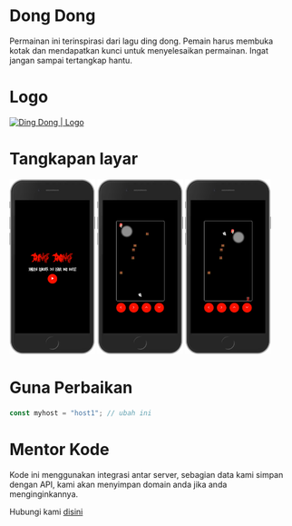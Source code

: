 # Dong Dong
Permainan ini terinspirasi dari lagu ding dong. Pemain harus membuka kotak dan mendapatkan kunci untuk menyelesaikan permainan. Ingat jangan sampai tertangkap hantu.

# Logo
[<img title="Ding Dong | Logo" alt="Ding Dong | Logo" width="128px" src="https://kodekomen.web.app/assets/game/dingdong/favicon.ico">](https://kodekomen.web.app/assets/game/dingdong/favicon.ico)

# Tangkapan layar
[<img title="Ding Dong | SS" alt="Ding Dong | SS" width="30%" src="https://raw.githubusercontent.com/iddevlop/dingdong/refs/heads/main/ss/ss_001.png">](https://raw.githubusercontent.com/iddevlop/dingdong/refs/heads/main/ss/ss_001.png) 
[<img title="Ding Dong | SS" alt="Ding Dong | SS" width="30%" src="https://raw.githubusercontent.com/iddevlop/dingdong/refs/heads/main/ss/ss_002.png">](https://raw.githubusercontent.com/iddevlop/dingdong/refs/heads/main/ss/ss_002.png) 
[<img title="Ding Dong | SS" alt="Ding Dong | SS" width="30%" src="https://raw.githubusercontent.com/iddevlop/dingdong/refs/heads/main/ss/ss_003.png">](https://raw.githubusercontent.com/iddevlop/dingdong/refs/heads/main/ss/ss_003.png)

# Guna Perbaikan
``` js
const myhost = "host1"; // ubah ini
```

# Mentor Kode
Kode ini menggunakan integrasi antar server, sebagian data kami simpan dengan API, kami akan menyimpan domain anda jika anda menginginkannya.

Hubungi kami [disini](https://wa.me/6285772757932)
